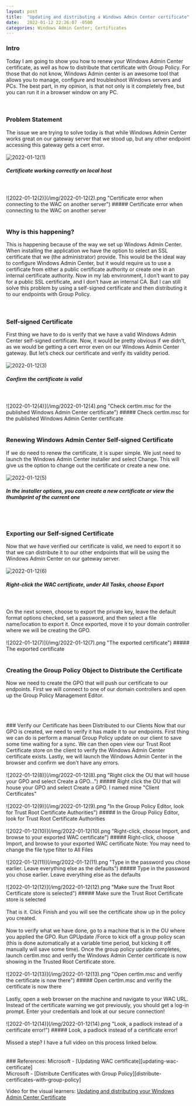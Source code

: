 ```yaml
---
layout: post
title:  "Updating and distributing a Windows Admin Center certificate"
date:   2022-01-12 22:26:07 -0500
categories: Windows Admin Center; Certificates
---
```


### Intro
Today I am going to show you how to renew your Windows Admin Center certificate, as well as how to distribute that certificate with Group Policy. For those that do not know, Windows Admin center is an awesome tool that allows you to manage, configure and troubleshoot Windows servers and PCs. The best part, in my opinion, is that not only is it completely free, but you can run it in a browser window on any PC.
<br/>
<br/>
<br/>

### Problem Statement
The issue we are trying to solve today is that while Windows Admin Center works great on our gateway server that we stood up, but any other endpoint accessing this gateway gets a cert error.
<br/>
<br/>
![2022-01-12(1)](/img/2022-01-12(1).png "Certificate working correctly on local host")
##### Certificate working correctly on local host
<br/>
<br/>
![2022-01-12(2)](/img/2022-01-12(2).png "Certificate error when connecting to the WAC on another server")
##### Certificate error when connecting to the WAC on another server
<br/>
<br/>

### Why is this happening?
This is happening because of the way we set up Windows Admin Center. When installing the application we have the option to select an SSL certificate that we (the administrator) provide. This would be the ideal way to configure Windows Admin Center, but it would require us to use a certificate from either a public certificate authority or create one in an internal certificate authority. Now in my lab environment, I don’t want to pay for a public SSL certificate, and I don’t have an internal CA. But I can still solve this problem by using a self-signed certificate and then distributing it to our endpoints with Group Policy.
<br/>
<br/>
<br/>

### Self-signed Certificate
First thing we have to do is verify that we have a valid Windows Admin Center self-signed certificate. Now, it would be pretty obvious if we didn’t, as we would be getting a cert error even on our Windows Admin Center gateway. But let’s check our certificate and verify its validity period.
<br/>
<br/>
![2022-01-12(3)](/img/2022-01-12(3).png "Confirm the certificate is valid")
##### Confirm the certificate is valid
<br/>
<br/>
![2022-01-12(4)](/img/2022-01-12(4).png "Check certlm.msc for the published Windows Admin Center certificate")
##### Check certlm.msc for the published Windows Admin Center certificate
<br/>
<br/>


### Renewing Windows Admin Center Self-signed Certificate
If we do need to renew the certificate, it is super simple. We just need to launch the Windows Admin Center installer and select Change. This will give us the option to change out the certificate or create a new one.
<br/>
<br/>
![2022-01-12(5)](/img/2022-01-12(5).png "In the installer options, you can create a new certificate or view the thumbprint of the current one")
##### In the installer options, you can create a new certificate or view the thumbprint of the current one
<br/>
<br/>

### Exporting our Self-signed Certificate
Now that we have verified our certificate is valid, we need to export it so that we can distribute it to our other endpoints that will be using the Windows Admin Center on our gateway server.
<br/>
<br/>
![2022-01-12(6)](/img/2022-01-12(6).png "Right-click the WAC certificate, under All Tasks, choose Export")
##### Right-click the WAC certificate, under All Tasks, choose Export
<br/>
<br/>
On the next screen, choose to export the private key, leave the default format options checked, set a password, and then select a file name/location to export it. Once exported, move it to your domain controller where we will be creating the GPO.
<br/>
<br/>
![2022-01-12(7)](/img/2022-01-12(7).png "The exported certificate")
##### The exported certificate
<br/>
<br/>

### Creating the Group Policy Object to Distribute the Certificate
Now we need to create the GPO that will push our certificate to our endpoints. First we will connect to one of our domain controllers and open up the Group Policy Management Editor.
<!--image-->
<br/>
<br/>
<br/>
### Verify our Certificate has been Distributed to our Clients
Now that our GPO is created, we need to verify it has made it to our endpoints. First thing we can do is perform a manual Group Policy update on our client to save some time waiting for a sync. We can then open view our Trust Root Certificate store on the client to verify the Windows Admin Center certificate exists. Lastly, we will launch the Windows Admin Center in the browser and confirm we don’t have any errors.
<br/>
<br/>
![2022-01-12(8)](/img/2022-01-12(8).png "Right click the OU that will house your GPO and select Create a GPO...")
##### Right click the OU that will house your GPO and select Create a GPO. I named mine "Client Certificates"
<br/>
<br/>
![2022-01-12(9)](/img/2022-01-12(9).png "In the Group Policy Editor, look for Trust Root Certificate Authorities")
##### In the Group Policy Editor, look for Trust Root Certificate Authorities
<br/>
<br/>
![2022-01-12(10)](/img/2022-01-12(10).png "Right-click, choose Import, and browse to your exported WAC certificate")
##### Right-click, choose Import, and browse to your exported WAC certificate Note: You may need to change the file type filter to All Files
<br/>
<br/>
![2022-01-12(11)](/img/2022-01-12(11).png "Type in the password you chose earlier. Leave everything else as the defaults")
##### Type in the password you chose earlier. Leave everything else as the defaults
<br/>
<br/>
![2022-01-12(12)](/img/2022-01-12(12).png "Make sure the Trust Root Certificate store is selected")
##### Make sure the Trust Root Certificate store is selected
<br/>
<br/>
That is it. Click Finish and you will see the certificate show up in the policy you created.
<br/>
<br/>
Now to verify what we have done, go to a machine that is in the OU where you applied the GPO. Run GPUpdate /Force to kick off a group policy scan (this is done automatically at a variable time period, but kicking it off manually will save some time). Once the group policy update completes, launch certlm.msc and verify the Windows Admin Center certificate is now showing in the Trusted Root Certificate store.
<br/>
<br/>
![2022-01-12(13)](/img/2022-01-12(13).png "Open certlm.msc and verifiy the certificate is now there")
##### Open certlm.msc and verifiy the certificate is now there
<br/>
<br/>
Lastly, open a web browser on the machine and navigate to your WAC URL. Instead of the certificate warning we got previously, you should get a log-in prompt. Enter your credentials and look at our secure connection!
<br/>
<br/>
![2022-01-12(14)](/img/2022-01-12(14).png "Look, a padlock instead of a certificate error!")
##### Look, a padlock instead of a certificate error!
<br/>
<br/>
Missed a step? I have a full video on this process linked below.
<br/>
<br/>
<br/>
### References:
Microsoft - [Updating WAC certificate][updating-wac-certificate]
<br/>
Microsoft - [Distribute Certificates with Group Policy][distribute-certificates-with-group-policy]


Video for the visual learners: [Updating and distributing your Windows Admin Center Certificate][WAC]

[WAC]: https://youtu.be/OW2uxlbVIZs
[updating-wac-certificate]: https://docs.microsoft.com/en-us/windows-server/manage/windows-admin-center/deploy/install#updating-the-certificate-used-by-windows-admin-center
[distribute-certificates-with-group-policy]: https://docs.microsoft.com/en-us/windows-server/identity/ad-fs/deployment/distribute-certificates-to-client-computers-by-using-group-policy